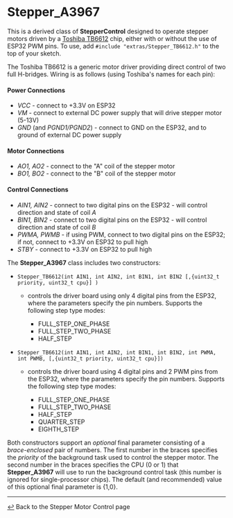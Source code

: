 # Stepper_A3967

This is a derived class of **StepperControl** designed to operate stepper motors driven by a [Toshiba TB6612](https://www.adafruit.com/product/2448) chip, either with or without the use of ESP32 PWM pins.  To use, add `#include "extras/Stepper_TB6612.h"` to the top of your sketch.

The Toshiba TB6612 is a generic motor driver providing direct control of two full H-bridges.  Wiring is as follows (using Toshiba's names for each pin):

#### **Power Connections**
  * *VCC* - connect to +3.3V on ESP32
  * *VM* - connect to external DC power supply that will drive stepper motor (5-13V)
  * *GND* (and *PGND1/PGND2*) - connect to GND on the ESP32, and to ground of external DC power supply
#### **Motor Connections**
  *  *AO1, AO2* - connect to the "A" coil of the stepper motor
  *  *BO1, BO2* - connect to the "B" coil of the stepper motor
#### **Control Connections**
  * *AIN1, AIN2* - connect to two digital pins on the ESP32 - will control direction and state of coil *A*
  * *BIN1, BIN2* - connect to two digital pins on the ESP32 - will control direction and state of coil *B*
  * *PWMA, PWMB* - if using PWM, connect to two digital pins on the ESP32; if not, connect to +3.3V on ESP32 to pull high
  * *STBY* - connect to +3.3V on ESP32 to pull high
 
The **Stepper_A3967** class includes two constructors:
  * `Stepper_TB6612(int AIN1, int AIN2, int BIN1, int BIN2 [,{uint32_t priority, uint32_t cpu}] )`
    * controls the driver board using only 4 digital pins from the ESP32, where the parameters specify the pin numbers.  Supports the following step type modes:
      
      * FULL_STEP_ONE_PHASE
      * FULL_STEP_TWO_PHASE
      * HALF_STEP
      
  * `Stepper_TB6612(int AIN1, int AIN2, int BIN1, int BIN2, int PWMA, int PWMB, [,{uint32_t priority, uint32_t cpu}])`
    * controls the driver board using 4 digital pins and 2 PWM pins from the ESP32, where the parameters specify the pin numbers.  Supports the following step type modes:
      
      * FULL_STEP_ONE_PHASE
      * FULL_STEP_TWO_PHASE
      * HALF_STEP
      * QUARTER_STEP
      * EIGHTH_STEP
        
Both constructors support an *optional* final parameter consisting of a *brace-enclosed* pair of numbers.  The first number in the braces specifies the *priority* of the background task used to control the stepper motor.  The second number in the braces specifies the CPU (0 or 1) that **Stepper_A3967** will use to run the background control task (this number is ignored for single-processor chips).  The default (and recommended) value of this optional final parameter is {1,0}.  
        
---

[↩️](../Stepper.md) Back to the Stepper Motor Control page
